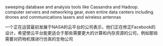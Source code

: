 sweeping database and analysis tools like Cassandra and Hadoop.
computer servers and networking gear, even entire data centers
 including drones and communications lasers and wireless antennas

 一个正在运营最初发展于NASA的云平台的公司表示，他们正在修正Facebook的设计，希望使云平台能更适合于那些需要更大的计算和内存资源的公司，例如那些需要对药物机理进行仿真的生物公司
